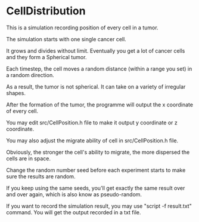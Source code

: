 # CellDistribution
This is a simulation recording position of every cell in a tumor.

The simulation starts with one single cancer cell. 

It grows and divides without limit. Eventually you get a lot of cancer cells and they form a Spherical tumor. 

Each timestep, the cell moves a random distance (within a range you set) in a random direction. 

As a result, the tumor is not spherical. It can take on a variety of irregular shapes.

After the formation of the tumor, the programme will output the x coordinate of every cell. 

You may edit src/CellPosition.h file to make it output y coordinate or z coordinate.

You may also adjust the migrate ability of cell in src/CellPosition.h file. 

Obviously, the stronger the cell's ability to migrate, the more dispersed the cells are in space.

Change the random number seed before each experiment starts to make sure the results are random. 

If you keep using the same seeds, you'll get exactly the same result over and over again, which is also know as pseudo-random.

If you want to record the simulation result, you may use "script -f result.txt" command. You will get the output recorded in a txt file.
